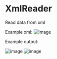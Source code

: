 # XmlReader
Read data from xml

Example xml:
![image](https://user-images.githubusercontent.com/65347753/196167916-4db9cf24-aa8c-4410-a175-a7edb2de8121.png)

Example output:

![image](https://user-images.githubusercontent.com/65347753/196168723-6efb2c84-c6ae-4284-a322-4174c3783a35.png)
![image](https://user-images.githubusercontent.com/65347753/196168845-e2fbe6d6-7719-4a6a-982e-87935edc6414.png)




